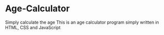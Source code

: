 # Age-Calculator
Simply calculate the age
This is an age calculator program simply written in HTML, CSS and JavaScript

